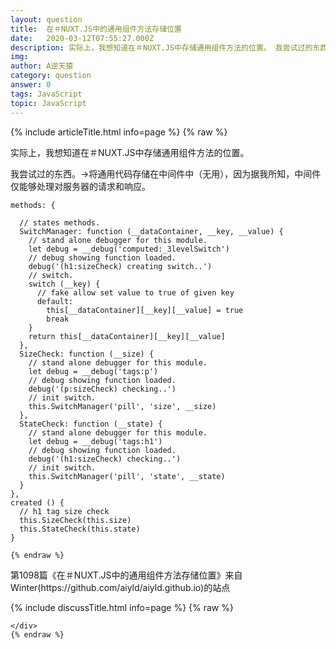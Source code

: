 ```yaml
---
layout: question
title:  在＃NUXT.JS中的通用组件方法存储位置
date:   2020-03-12T07:55:27.000Z
description: 实际上，我想知道在＃NUXT.JS中存储通用组件方法的位置。 我尝试过的东西。->将通用代码存储在中间件中（无用），因为据我所知，中间件仅能够处理对服...
img: 
author: A逆天猿
category: question
answer: 0
tags: JavaScript
topic: JavaScript
---
```

<div class="article-root">
  <div class="article">
    {% include articleTitle.html info=page %}
    {% raw %}
    <div class="article-content"><p><font style="vertical-align: inherit;"><font style="vertical-align: inherit;">实际上，我想知道在＃NUXT.JS中存储通用组件方法的位置。 </font></font></p>

<p><font style="vertical-align: inherit;"><font style="vertical-align: inherit;">我尝试过的东西。</font><font style="vertical-align: inherit;">-&gt;将通用代码存储在中间件中（无用），因为据我所知，中间件仅能够处理对服务器的请求和响应。</font></font></p>

<pre><code>methods: {<font></font>
<font></font>
  // states methods.<font></font>
  SwitchManager: function (__dataContainer, __key, __value) {<font></font>
    // stand alone debugger for this module.<font></font>
    let debug = __debug('computed:_3levelSwitch')<font></font>
    // debug showing function loaded.<font></font>
    debug('(h1:sizeCheck) creating switch..')<font></font>
    // switch.<font></font>
    switch (__key) {<font></font>
      // fake allow set value to true of given key<font></font>
      default:<font></font>
        this[__dataContainer][__key][__value] = true<font></font>
        break<font></font>
    }<font></font>
    return this[__dataContainer][__key][__value]<font></font>
  },<font></font>
  SizeCheck: function (__size) {<font></font>
    // stand alone debugger for this module.<font></font>
    let debug = __debug('tags:p')<font></font>
    // debug showing function loaded.<font></font>
    debug('(p:sizeCheck) checking..')<font></font>
    // init switch.<font></font>
    this.SwitchManager('pill', 'size', __size)<font></font>
  },<font></font>
  StateCheck: function (__state) {<font></font>
    // stand alone debugger for this module.<font></font>
    let debug = __debug('tags:h1')<font></font>
    // debug showing function loaded.<font></font>
    debug('(h1:sizeCheck) checking..')<font></font>
    // init switch.<font></font>
    this.SwitchManager('pill', 'state', __state)<font></font>
  }<font></font>
},<font></font>
created () {<font></font>
  // h1 tag size check<font></font>
  this.SizeCheck(this.size)<font></font>
  this.StateCheck(this.state)<font></font>
}<font></font>
</code></pre></div>
    {% endraw %}
  </div>
  <p class="winter_mark">第1098篇《在＃NUXT.JS中的通用组件方法存储位置》来自Winter(https://github.com/aiyld/aiyld.github.io)的站点</p>
  <div class="discuss-wrapper">
    {% include discussTitle.html info=page %}
    {% raw %}
    <div class="discuss-list">
    
    </div>
    {% endraw %}
  </div>
<div>
